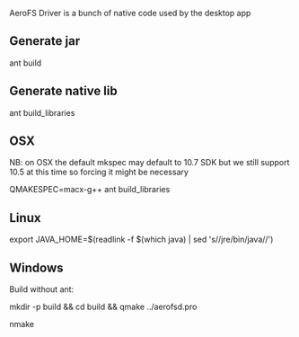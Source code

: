 AeroFS Driver is a bunch of native code used by the desktop app

Generate jar
-------------

ant build


Generate native lib
-------------------

ant build_libraries


OSX
---

NB: on OSX the default mkspec may default to 10.7 SDK but
we still support 10.5 at this time so forcing it might be
necessary

QMAKESPEC=macx-g++ ant build_libraries


Linux
-----

export JAVA_HOME=$(readlink -f $(which java) | sed 's/\/jre\/bin\/java//')


Windows
-------

Build without ant:

mkdir -p build && cd build && qmake ../aerofsd.pro

nmake
